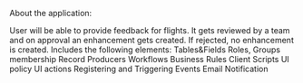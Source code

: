 About the application:

User will be able to provide feedback for flights.
It gets reviewed by a team and on approval an enhancement gets created.
If rejected, no enhancement is created.
Includes the following elements:
Tables&Fields
Roles, Groups membership
Record Producers
Workflows
Business Rules
Client Scripts
UI policy
UI actions
Registering and Triggering Events
Email Notification
